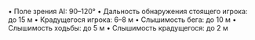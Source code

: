 • Поле зрения AI: 90–120°
• Дальность обнаружения стоящего игрока: до 15 м
• Крадущегося игрока: 6–8 м
• Слышимость бега: до 10 м
• Слышимость ходьбы: до 5 м
• Слышимость крадущегося: до 2 м
